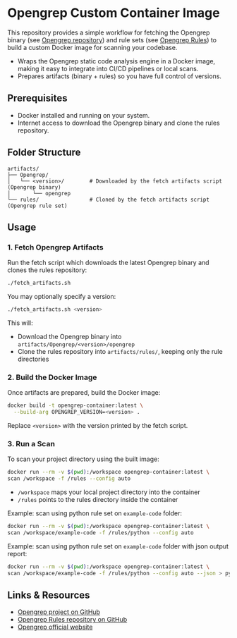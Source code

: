 # Opengrep Custom Container Image

This repository provides a simple workflow for fetching the Opengrep binary (see [Opengrep repository](https://github.com/opengrep/opengrep)) and rule sets (see [Opengrep Rules](https://github.com/opengrep/opengrep-rules)) to build a custom Docker image for scanning your codebase.

- Wraps the Opengrep static code analysis engine in a Docker image, making it easy to integrate into CI/CD pipelines or local scans.
- Prepares artifacts (binary + rules) so you have full control of versions.

## Prerequisites
- Docker installed and running on your system.
- Internet access to download the Opengrep binary and clone the rules repository.

## Folder Structure
```
artifacts/
├── Opengrep/
│   └── <version>/        # Downloaded by the fetch artifacts script (Opengrep binary)
│       └── opengrep
└── rules/                # Cloned by the fetch artifacts script (Opengrep rule set)
```


## Usage
### 1. Fetch Opengrep Artifacts
Run the fetch script which downloads the latest Opengrep binary and clones the rules repository:

```bash
./fetch_artifacts.sh
```

You may optionally specify a version:

```bash
./fetch_artifacts.sh <version>
```

This will:  
- Download the Opengrep binary into `artifacts/Opengrep/<version>/opengrep`  
- Clone the rules repository into `artifacts/rules/`, keeping only the rule directories  

### 2. Build the Docker Image  
Once artifacts are prepared, build the Docker image:

```bash
docker build -t opengrep-container:latest \
  --build-arg OPENGREP_VERSION=<version> .
```

Replace `<version>` with the version printed by the fetch script.

### 3. Run a Scan  
To scan your project directory using the built image:

```bash
docker run --rm -v $(pwd):/workspace opengrep-container:latest \
scan /workspace -f /rules --config auto
```

- `/workspace` maps your local project directory into the container  
- `/rules` points to the rules directory inside the container  

Example: scan using python rule set on  `example-code` folder:

```bash
docker run --rm -v $(pwd):/workspace opengrep-container:latest \
scan /workspace/example-code -f /rules/python --config auto
```

Example: scan using python rule set on  `example-code` folder with json output report:

```bash
docker run --rm -v $(pwd):/workspace opengrep-container:latest \
scan /workspace/example-code -f /rules/python --config auto --json > python-scan-results.json
```

## Links & Resources  
- [Opengrep project on GitHub](https://github.com/opengrep/opengrep)  
- [Opengrep Rules repository on GitHub](https://github.com/opengrep/opengrep-rules)  
- [Opengrep official website](https://opengrep.dev)  